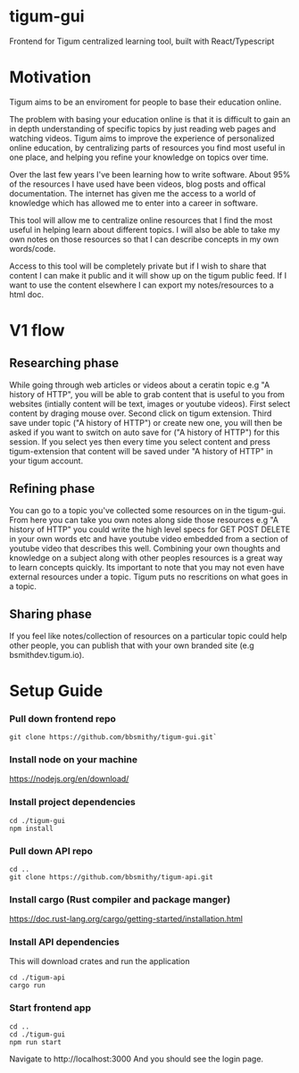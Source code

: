 # tigum-gui

Frontend for Tigum centralized learning tool, built with React/Typescript

# Motivation

Tigum aims to be an enviroment for people to base their education online.

The problem with basing your education online is that it is difficult to gain an in depth understanding of specific topics by just reading web pages and watching videos. Tigum aims to improve the experience of personalized online education, by centralizing parts of resources you find most useful in one place, and helping you refine your knowledge on topics over time.

Over the last few years I've been learning how to write software. About 95% of the resources I have used have been videos, blog posts and offical documentation. The internet has given me the access to a world of knowledge which has allowed me to enter into a career in software.

This tool will allow me to centralize online resources that I find the most useful in helping learn about different topics. I will also be able to take my own notes on those resources so that I can describe concepts in my own words/code.

Access to this tool will be completely private but if I wish to share that content I can make it public and it will show up on the tigum public feed. If I want to use the content elsewhere I can export my notes/resources to a html doc.

# V1 flow

## Researching phase

While going through web articles or videos about a ceratin topic e.g "A history of HTTP", you will be able to grab content that is useful to you from websites (intially content will be text, images or youtube videos). First select content by draging mouse over. Second click on tigum extension. Third save under topic ("A history of HTTP") or create new one, you will then be asked if you want to switch on auto save for ("A history of HTTP") for this session. If you select yes then every time you select content and press tigum-extension that content will be saved under "A history of HTTP" in your tigum account.

## Refining phase

You can go to a topic you've collected some resources on in the tigum-gui. From here you can take you own notes along side those resources e.g "A history of HTTP" you could write the high level specs for GET POST DELETE in your own words etc and have youtube video embedded from a section of youtube video that describes this well. Combining your own thoughts and knowledge on a subject along with other peoples resources is a great way to learn concepts quickly. Its important to note that you may not even have external resources under a topic. Tigum puts no rescritions on what goes in a topic.

## Sharing phase

If you feel like notes/collection of resources on a particular topic could help other people, you can publish that with your own branded site (e.g bsmithdev.tigum.io).

# Setup Guide
### Pull down frontend repo
```
git clone https://github.com/bbsmithy/tigum-gui.git`
```

### Install node on your machine
https://nodejs.org/en/download/

### Install project dependencies
```
cd ./tigum-gui
npm install
```

### Pull down API repo
```
cd ..
git clone https://github.com/bbsmithy/tigum-api.git
```

### Install cargo (Rust compiler and package manger)
https://doc.rust-lang.org/cargo/getting-started/installation.html

### Install API dependencies
This will download crates and run the application
```
cd ./tigum-api
cargo run
```

### Start frontend app
```
cd ..
cd ./tigum-gui
npm run start
```
Navigate to http://localhost:3000
And you should see the login page.
